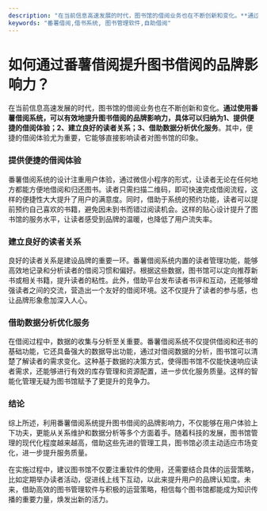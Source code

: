 ```yaml
---
description: "在当前信息高速发展的时代，图书馆的借阅业务也在不断创新和变化。**通过使用番薯借阅系统，可以有效地提升图书借阅的品牌影响力，具体可以归纳为1、提供便捷的借阅体验；2、建立良好的读者关系；3、借助数据分析优化服务**。其中，便捷的借阅体验尤为重要，它能够直接影响读者对图书馆的印象。"
keywords: "番薯借阅,借书系统, 图书管理软件,自助借阅"
---
```

# 如何通过番薯借阅提升图书借阅的品牌影响力？

在当前信息高速发展的时代，图书馆的借阅业务也在不断创新和变化。**通过使用番薯借阅系统，可以有效地提升图书借阅的品牌影响力，具体可以归纳为1、提供便捷的借阅体验；2、建立良好的读者关系；3、借助数据分析优化服务**。其中，便捷的借阅体验尤为重要，它能够直接影响读者对图书馆的印象。

### 提供便捷的借阅体验

番薯借阅系统的设计注重用户体验，通过微信小程序的形式，让读者无论在任何地方都能方便地借阅和归还图书。读者只需扫描二维码，即可快速完成借阅流程，这样的便捷性大大提升了用户的满意度。同时，借助于系统的预约功能，读者可以提前预约自己喜欢的书籍，避免因未到书而错过阅读机会。这样的贴心设计提升了图书馆的服务水平，让读者感受到品牌的温暖，也降低了用户流失率。

### 建立良好的读者关系

良好的读者关系是建设品牌的重要一环。番薯借阅系统内置的读者管理功能，能够高效地记录和分析读者的借阅习惯和偏好。根据这些数据，图书馆可以定向推荐新书或相关书籍，提升读者的粘性。此外，借助平台发布读者书评和互动，还能够增强读者之间的交流，营造出一个友好的借阅环境。这不仅提升了读者的参与感，也让品牌形象愈加深入人心。

### 借助数据分析优化服务

在借阅过程中，数据的收集与分析至关重要。番薯借阅系统不仅提供借阅和还书的基础功能，它还具备强大的数据导出功能，通过对借阅数据的分析，图书馆可以清楚了解读者的需求变化。这种基于数据的决策方式，使得图书馆不仅能快速响应读者需求，还能够进行有效的库存管理和资源配置，进一步优化服务质量。这样的智能化管理无疑为图书馆赋予了更提升的竞争力。

### 结论

综上所述，利用番薯借阅系统提升图书借阅的品牌影响力，不仅能够在用户体验上下功夫，更能从关系维护和数据分析等多个方面着手。随着科技的发展，图书馆管理的现代化程度越来越高，借助这些先进的管理工具，图书馆必须主动适应市场变化，进一步提升服务质量。

在实施过程中，建议图书馆不仅要注重软件的使用，还需要结合具体的运营策略，比如定期举办读者活动，促进线上线下互动，以此来提升用户的品牌认知度。未来，借助高效的图书管理软件与积极的运营策略，相信每个图书馆都能成为知识传播的重要力量，焕发出新的活力。
